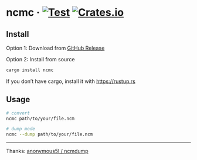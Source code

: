 # ncmc &middot; [![Test](https://github.com/magic-akari/ncmc/actions/workflows/test.yml/badge.svg)](https://github.com/magic-akari/ncmc/actions/workflows/test.yml) [![Crates.io](https://img.shields.io/crates/v/ncmc.svg?label=ncmc)](https://crates.io/crates/ncmc)

## Install

Option 1: Download from [GitHub Release](https://github.com/magic-akari/ncmc/releases/latest)

Option 2: Install from source

```bash
cargo install ncmc
```

If you don’t have cargo, install it with
https://rustup.rs

## Usage

```bash
# convert
ncmc path/to/your/file.ncm

# dump mode
ncmc --dump path/to/your/file.ncm
```

---

Thanks: [anonymous5l / ncmdump](https://github.com/anonymous5l/ncmdump)
